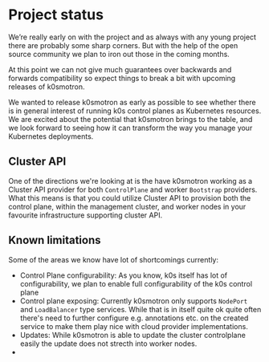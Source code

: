 # Project status

We’re really early on with the project and as always with any young project there are probably some sharp corners. But with the help of the open source community we plan to iron out those in the coming months.

At this point we can not give much guarantees over backwards and forwards compatibility so expect things to break a bit with upcoming releases of k0smotron.

We wanted to release k0smotron as early as possible to see whether there is in general interest of running k0s control planes as Kubernetes resources. We are excited about the potential that k0smotron brings to the table, and we look forward to seeing how it can transform the way you manage your Kubernetes deployments.


## Cluster API

One of the directions we're looking at is the have k0smotron working as a Cluster API provider for both `ControlPlane` and worker `Bootstrap` providers. What this means is that you could utilize Cluster API to provision both the control plane, within the management cluster, and worker nodes in your favourite infrastructure supporting cluster API.

## Known limitations

Some of the areas we know have lot of shortcomings currently:
- Control Plane configurability: As you know, k0s itself has lot of configurability, we plan to enable full configurability of the k0s control plane
- Control plane exposing: Currently k0smotron only supports `NodePort` and `LoadBalancer` type services. While that is in itself quite ok quite often there's need to further configure e.g. annotations etc. on the created service to make them play nice with cloud provider implementations.
- Updates: While k0smotron is able to update the cluster controlplane easily the update does not strecth into worker nodes.
- 
